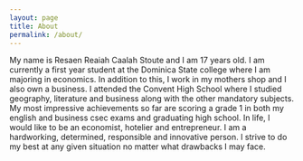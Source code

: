```yaml
---
layout: page
title: About
permalink: /about/
---
```


My name is Resaen Reaiah Caalah Stoute and I am 17 years old. I am currently a first year student at the Dominica State college  where I am majoring in economics. In addition to this, I  work in my mothers shop and I also own a business. I attended the Convent High School where I studied geography, literature and business along with the other mandatory subjects. My most impressive achievements so far are scoring a grade 1 in both my english and business csec exams and graduating high school. In life, I would like to be an economist, hotelier and entrepreneur. I am a hardworking, determined, responsible and innovative person. I strive to do my best at any given situation no matter what drawbacks I may face.